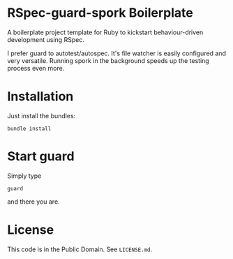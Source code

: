 # RSpec-guard-spork Boilerplate

A boilerplate project template for Ruby to kickstart behaviour-driven development using RSpec.

I prefer guard to autotest/autospec.  It's file watcher is easily configured and very versatile.  Running spork in the background speeds up the testing process even more.

# Installation

Just install the bundles:

    bundle install

# Start guard

Simply type

    guard
    
and there you are.

# License

This code is in the Public Domain.  See `LICENSE.md`.
